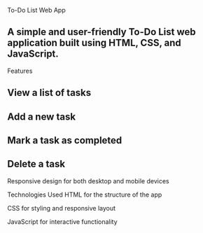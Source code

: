 To-Do List Web App
## A simple and user-friendly To-Do List web application built using HTML, CSS, and JavaScript. 
Features

   ## View a list of tasks
   ## Add a new task
   ## Mark a task as completed
   ## Delete a task


Responsive design for both desktop and mobile devices

Technologies Used
HTML for the structure of the app

CSS for styling and responsive layout

JavaScript for interactive functionality


